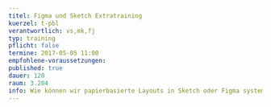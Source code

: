 ```yaml
---
titel: Figma und Sketch Extratraining
kuerzel: t-pbl
verantwortlich: vs,mk,fj
typ: training
pflicht: false
termine: 2017-05-05 11:00
empfohlene-voraussetzungen: 
published: true
dauer: 120
raum: 3.204
info: Wie können wir papierbasierte Layouts in Sketch oder Figma systematisch übertragen?
---
```


